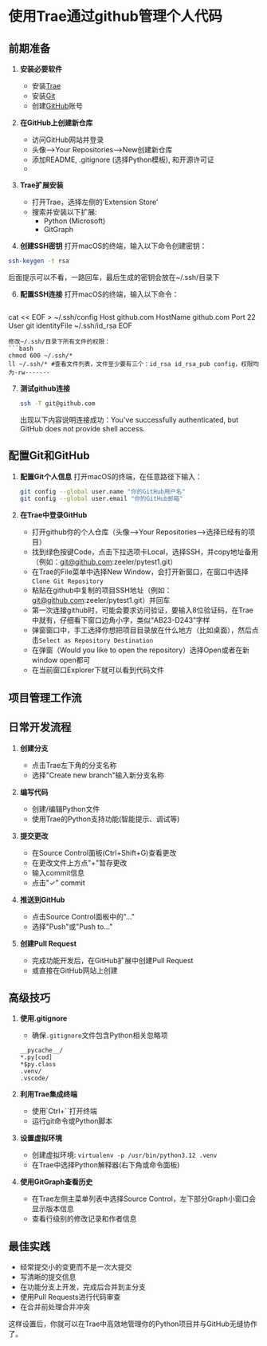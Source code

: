 # 使用Trae通过github管理个人代码

## 前期准备

1. **安装必要软件**
   - 安装[Trae](https://www.trae.ai/download)
   - 安装[Git](https://git-scm.com/download/mac)
   - 创建[GitHub](https://github.com/)账号

3. **在GitHub上创建新仓库**
   - 访问GitHub网站并登录
   - 头像-->Your Repositories-->New创建新仓库
   - 添加README, .gitignore (选择Python模板), 和开源许可证
   - 
4. **Trae扩展安装**
   - 打开Trae，选择左侧的'Extension Store'
   - 搜索并安装以下扩展:
     - Python (Microsoft)
     - GitGraph

5. **创建SSH密钥**
  打开macOS的终端，输入以下命令创建密钥：
```bash
ssh-keygen -t rsa
```
后面提示可以不看，一路回车，最后生成的密钥会放在~/.ssh/目录下

6. **配置SSH连接**
   打开macOS的终端，输入以下命令：
   ```bash
cat << EOF > ~/.ssh/config
Host github.com
  HostName github.com
  Port 22
  User git
  identityFile ~/.ssh/id_rsa
EOF
   ```
  修改~/.ssh/目录下所有文件的权限：
```bash
chmod 600 ~/.ssh/*
ll ~/.ssh/* #查看文件列表，文件至少要有三个：id_rsa id_rsa_pub config，权限均为-rw-------
```

7. **测试github连接**
   ```bash
   ssh -T git@github.com
   ```
   出现以下内容说明连接成功：You've successfully authenticated, but GitHub does not provide shell access.

## 配置Git和GitHub

1. **配置Git个人信息**
  打开macOS的终端，在任意路径下输入：
   ```bash
   git config --global user.name "你的GitHub用户名"
   git config --global user.email "你的GitHub邮箱"
   ```

2. **在Trae中登录GitHub**
   - 打开github你的个人仓库（头像-->Your Repositories-->选择已经有的项目）
   - 找到绿色按键Code，点击下拉选项卡Local，选择SSH，并copy地址备用（例如：git@github.com:zeeler/pytest1.git）
   - 在Trae的File菜单中选择New Window，会打开新窗口，在窗口中选择`Clone Git Repository`
   - 粘贴在github中复制的项目SSH地址（例如：git@github.com:zeeler/pytest1.git）并回车
   - 第一次连接github时，可能会要求访问验证，要输入8位验证码，在Trae中就有，仔细看下窗口边角小字，类似“AB23-D243”字样
   - 弹窗窗口中，手工选择你想把项目目录放在什么地方（比如桌面），然后点击`Select as Repository Destination`
   - 在弹窗（Would you like to open the repository）选择Open或者在新window open都可
   - 在当前窗口Explorer下就可以看到代码文件

## 项目管理工作流

## 日常开发流程

1. **创建分支**
   - 点击Trae左下角的分支名称
   - 选择"Create new branch"输入新分支名称

2. **编写代码**
   - 创建/编辑Python文件
   - 使用Trae的Python支持功能(智能提示、调试等)

3. **提交更改**
   - 在Source Control面板(Ctrl+Shift+G)查看更改
   - 在更改文件上方点"+"暂存更改
   - 输入commit信息
   - 点击"✓" commit

4. **推送到GitHub**
   - 点击Source Control面板中的"..."
   - 选择"Push"或"Push to..."

5. **创建Pull Request**
   - 完成功能开发后，在GitHub扩展中创建Pull Request
   - 或直接在GitHub网站上创建

## 高级技巧

1. **使用.gitignore**
   - 确保`.gitignore`文件包含Python相关忽略项
   ```
   __pycache__/
   *.py[cod]
   *$py.class
   .venv/
   .vscode/
   ```

2. **利用Trae集成终端**
   - 使用`Ctrl+``打开终端
   - 运行git命令或Python脚本

3. **设置虚拟环境**
   - 创建虚拟环境: `virtualenv -p /usr/bin/python3.12 .venv`
   - 在Trae中选择Python解释器(右下角或命令面板)

4. **使用GitGraph查看历史**
   - 在Trae左侧主菜单列表中选择Source Control，左下部分Graph小窗口会显示版本信息
   - 查看行级别的修改记录和作者信息

## 最佳实践

- 经常提交小的变更而不是一次大提交
- 写清晰的提交信息
- 在功能分支上开发，完成后合并到主分支
- 使用Pull Requests进行代码审查
- 在合并前处理合并冲突

这样设置后，你就可以在Trae中高效地管理你的Python项目并与GitHub无缝协作了。
